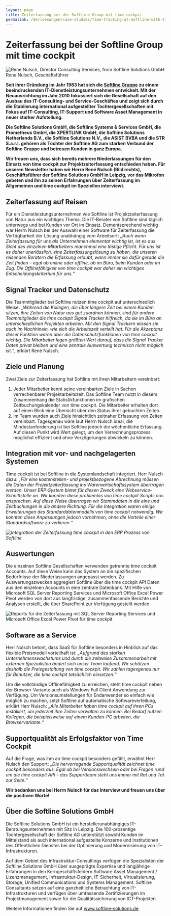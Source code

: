 ```yaml
---
layout: page
title: Zeiterfassung bei der Softline Group mit time cockpit
permalink: /de/loesungen/case-studies/Time-Tracking-at-Softline-with-Time-Cockpit/
---
```


<h1>Zeiterfassung bei der Softline Group mit time cockpit</h1><div class="floatRight">
  <img src="{{site.baseurl}}/content/images/customer_solutions/case-studies/softline/softline-rene-nulsch.png" alt="Rene Nulsch, Director Consulting Services, from Softline Solutions GmbH" title="Rene Nulsch, Director Consulting Services, from Softline Solutions GmbH" />
  <span class="imageCaption">Rene Nulsch, Geschäftsführer</span>
</div><p>
  <strong>Seit ihrer Gründung im Jahr 1983 hat sich die <a href="http://www.softline-group.com" target="_blank">Softline Gruppe</a> zu einem beeindruckenden IT-Dienstleistungsunternehmen entwickelt. Mit der Neuausrichtung im Jahr 2010 fokussiert sich die Gesellschaft auf den Ausbau des IT-Consulting- und Service-Geschäftes und zeigt sich durch die Etablierung international aufgestellter Tochtergesellschaften mit Fokus auf IT-Consulting, IT-Support und Software Asset Management in neuer starker Aufstellung.</strong>
</p><p>
  <strong>Die Softline Solutions GmbH, die Softline Systems &amp; Services GmbH, die Prometheus GmbH, die XPERTLINK GmbH, die Softline Solutions Netherlands B.V., die Softline Solutions N.V., die ASIST BVBA und die STR S.a.r.l. gehören als Töchter der Softline AG zum starken Verbund der Softline Gruppe und betreuen Kunden in ganz Europa.</strong>
</p><p>
  <strong>Wir freuen uns, dass sich bereits mehrere Niederlassungen für den Einsatz von time cockpit zur Projektzeiterfassung entschieden haben. Für unseren Newsletter haben wir Herrn René Nulsch (Bild rechts), Geschäftsführer der Softline Solutions GmbH in Leipzig, vor das Mikrofon gebeten und ihn zu seinen Erfahrungen über Zeiterfassung im Allgemeinen und time cockpit im Speziellen interviewt.</strong>
</p><h2>Zeiterfassung auf Reisen</h2><p>Für ein Dienstleistungsunternehmen wie Softline ist Projektzeiterfassung von Natur aus ein wichtiges Thema. Die IT-Berater von Softline sind täglich unterwegs und bei Kunden vor Ort im Einsatz. Dementsprechend wichtig war Herrn Nulsch bei der Auswahl einer Software für Zeiterfassung die Verfügbarkeit der Lösung unabhängig vom Arbeitsort: <em>„Auch wenn Zeiterfassung für uns als Unternehmen elementar wichtig ist, ist es aus Sicht des einzelnen Mitarbeiters manchmal eine lästige Pflicht. Für uns ist es daher unerlässlich, eine Zeiterfassungslösung zu haben, die unseren reisenden Beratern die Erfassung erlaubt, wann immer sie dafür gerade die Zeit finden – egal ob online oder offline, ob im Büro, beim Kunden oder im Zug. Die Offlinefähigkeit von time cockpit war daher ein wichtiges Entscheidungskriterium für uns.“</em></p><h2>Signal Tracker und Datenschutz</h2><p>Die Teammitglieder bei Softline nutzen time cockpit auf unterschiedlich Weise. <em>„Während die Kollegen, die über längere Zeit bei einem Kunden sitzen, ihre Zeiten von Natur aus gut zuordnen können, sind für andere Teammitglieder die time cockpit Signal Tracker hilfreich, da sie im Büro an unterschiedlichen Projekten arbeiten. Mit den Signal Trackern wissen sie auch im Nachhinein, wie sich die Arbeitszeit verteilt hat. Für die Akzeptanz dieser Funktion waren aber die Datenschutzfunktionen von time cockpit wichtig. Die Mitarbeiter legen größten Wert darauf, dass die Signal Tracker Daten privat bleiben und eine zentrale Auswertung technisch nicht möglich ist.“</em>, erklärt René Nulsch.</p><h2>Ziele und Planung</h2><p>Zwei Ziele zur Zeiterfassung hat Softline mit ihren Mitarbeitern vereinbart: </p><ol>
  <li>Jeder Mitarbeiter kennt seine vereinbarten Ziele in Sachen verrechenbarer Projektarbeitszeit. Das Softline Team nutzt in diesem Zusammenhang die Statistikfunktionen im grafischen Zeitbuchungskalender von time cockpit. Die Mitarbeiter erhalten dort auf einen Blick eine Übersicht über den Status ihrer gebuchten Zeiten.</li>
  <li>Im Team wurden auch Ziele hinsichtlich zeitnaher Erfassung von Zeiten vereinbart. Tagesgenau wäre laut Herrn Nulsch ideal, die Mindestanforderung ist bei Softline jedoch die wöchentliche Erfassung. Auf diesen Punkt wird Wert gelegt, um den Verrechnungsprozess möglichst effizient und ohne Verzögerungen abwickeln zu können.</li>
</ol><h2>Integration mit vor- und nachgelagerten Systemen</h2><p>Time cockpit ist bei Softline in die Systemlandschaft integriert. Herr Nulsch dazu: <em>„Für eine kostenstellen- und projektbezogene Abrechnung müssen die Daten der Projektzeiterfassung ins Warenwirtschaftssystem übertragen werden. Unser ERP-System bietet für diesen Zweck eine Webservice-Schnittstelle an. Wir konnten diese problemlos von time cockpit Scripts aus ansprechen. Auf diese Weise übertragen wir Stammdaten in die eine und Zeitbuchungen in die andere Richtung. Für die Integration waren einige Erweiterungen des Standarddatenmodells von time cockpit notwendig. Wir konnten diese Anpassungen jedoch vornehmen, ohne die Vorteile einer Standardsoftware zu verlieren.“</em></p><p>
  <em>
    <img src="{{site.baseurl}}/content/images/customer_solutions/case-studies/softline/softline-time-cockpit-integration.png" alt="Integration der Zeiterfassung time cockpit in den ERP Prozess von Softline" title="Integration der Zeiterfassung in den ERP Prozess" />
  </em>
</p><h2>Auswertungen</h2><p>Die einzelnen Softline Gesellschaften verwenden getrennte time cockpit Accounts. Auf diese Weise kann das System an die spezifischen Bedürfnisse der Niederlassungen angepasst werden. Zu Auswertungszwecken aggregiert Softline über die time cockpit API Daten aus den einzelnen Accounts in eine zentrale Datenbank. Mit Hilfe von Microsoft SQL Server Reporting Services und Microsoft Office Excel Power Pivot werden von dort aus langfristige, zusammenfassende Berichte und Analysen erstellt, die über SharePoint zur Verfügung gestellt werden.</p><p>
  <img src="{{site.baseurl}}/content/images/customer_solutions/case-studies/softline/softline-time-cockpit-reporting.png" alt="Reports für die Zeiterfassung mit SQL Server Reporting Services und Microsoft Office Excel Power Pivot für time cockpit" title="Reports für die Zeiterfassung mit SQL Server Reporting Services und Microsoft Office Excel Power Pivot" />
</p><h2>Software as a Service</h2><p>Herr Nulsch betont, dass SaaS für Softline besonders in Hinblick auf das flexible Preismodell vorteilhaft ist: <em>„Aufgrund des starken Unternehmenswachstums und durch die zeitweise Zusammenarbeit mit externen Spezialisten ändert sich unser Team laufend. Wir schätzen deshalb die Preisgestaltung von time cockpit. Wir zahlen tagesgenau nur für Benutzer, die time cockpit tatsächlich einsetzen.“</em></p><p>Um die vollständige Offlinefähigkeit zu erreichen, steht time cockpit neben der Browser-Variante auch als Windows Full Client Anwendung zur Verfügung. Um Versionsumstellungen für Endanwender so einfach wie möglich zu machen, setzt Softline auf automatische Softwareverteilung, erklärt Herr Nulsch: <em>„Alle Mitarbeiter haben time cockpit auf ihren PCs installiert, um jederzeit ihre Zeiten verwalten zu können. Bei Bedarf nutzen Kollegen, die beispielsweise auf einem Kunden-PC arbeiten, die Browservariante.“</em></p><h2>Supportqualität als Erfolgsfaktor von Time Cockpit</h2><p>Auf die Frage, was ihm an time cockpit besonders gefällt, erwähnt Herr Nulsch den Support: <em>„Die hervorragende Supportqualität zeichnet time cockpit besonders aus. Egal ob bei Versionswechseln oder bei Fragen rund um die time cockpit API – das Supportteam steht uns immer mit Rat und Tat zur Seite.“</em></p><p>
  <strong>Wir bedanken uns bei Herrn Nulsch für das Interview und freuen uns über die positiven Worte!</strong>
</p><div class="infoBox">
  <h2>Über die Softline Solutions GmbH</h2>
  <p>Die Softline Solutions GmbH ist ein herstellerunabhängiges IT-Beratungsunternehmen mit Sitz in Leipzig. Die 100-prozentige Tochtergesellschaft der Softline AG unterstützt sowohl Kunden im Mittelstand als auch international aufgestellte Konzerne und Institutionen des Öffentlichen Dienstes bei der Optimierung und Modernisierung von IT-Infrastrukturen.</p>
  <p>Auf dem Gebiet des Infrastruktur-Consultings verfügen die Spezialisten der Softline Solutions GmbH über ausgeprägte Expertise und langjährige Erfahrungen in den Kerngeschäftsfeldern Software Asset Management / Lizenzmanagement, Infrastruktur-Design, IT-Sicherheit, Virtualisierung, Storage, Unified Communications und Systems Management. Softline Consultants setzen auf eine ganzheitliche Betrachtung von IT-Infrastrukturen und verfügen über umfassende Zertifizierungen im Projektmanagement sowie für die Qualitätssicherung von ICT-Projekten.</p>
  <p>Weitere Informationen finden Sie auf <a href="http://www.softline-solutions.de" target="_blank">www.softline-solutions.de</a>.</p>
</div>
